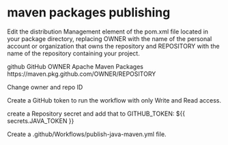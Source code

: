 # maven packages publishing

Edit the distribution Management element of the pom.xml file located in your package directory, replacing OWNER with the name of the personal account or organization that owns the repository and REPOSITORY with the name of the repository containing your project.

<distributionManagement>
   <repository>
     <id>github</id>
     <name>GitHub OWNER Apache Maven Packages</name>
     <url>https://maven.pkg.github.com/OWNER/REPOSITORY</url>
   </repository>
</distributionManagement>


Change owner and repo ID 

Create a GitHub token to run the workflow with only Write and Read access.

create a Repository secret and add that to GITHUB_TOKEN: ${{ secrets.JAVA_TOKEN }}

Create a .github/Workflows/publish-java-maven.yml file.


